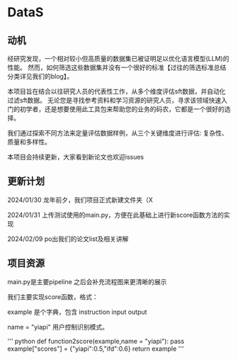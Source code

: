 # DataS

## 动机
经研究发现，一个相对较小但高质量的数据集已被证明足以优化语言模型(LLM)的性能。
然而，如何筛选这些数据集并没有一个很好的标准【过往的筛选标准总结分类详见我们的blog】。

本项目旨在结合以往研究人员的代表性工作，从多个维度评估sft数据，并自动化过滤sft数据。
无论您是寻找参考资料和学习资源的研究人员，寻求该领域快速入门的初学者，还是想要使用此工具包来帮助您的业务的码农，它都是一个很好的选择。

我们通过探索不同方法来定量评估数据样例，从三个关键维度进行评估: 复杂性、质量和多样性。

本项目会持续更新，大家看到新论文也欢迎issues

## 更新计划
2024/01/30 龙年前夕，我们项目正式新建文件夹（X

2024/01/31 上传测试使用的main.py，方便在此基础上进行新score函数方法的实现

2024/02/09 po出我们的论文list及相关讲解


## 项目资源
main.py是主要pipeline
之后会补充流程图来更清晰的展示

我们主要实现score函数，格式：

example 是个字典，包含 instruction input output 

name = "yiapi"  用户控制识别模式。

''' python
def function2score(example,name = "yiapi"):
    pass
    example["scores"] = {"yiapi":0.5,"ifd":0.6}
    return example
'''
